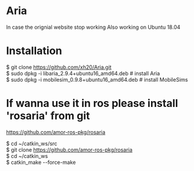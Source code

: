 # Aria 
In case the orignial website stop working 
Also working on Ubuntu 18.04


# Installation
$ git clone https://github.com/xh20/Aria.git  
$ sudo dpkg -i libaria_2.9.4+ubuntu16_amd64.deb # install Aria  
$ sudo dpkg -i mobilesim_0.9.8+ubuntu16_amd64.deb # install MobileSims 


# If wanna use it in ros please install 'rosaria' from git
https://github.com/amor-ros-pkg/rosaria

$ cd ~/catkin_ws/src  
$ git clone https://github.com/amor-ros-pkg/rosaria  
$ cd ~/catkin_ws  
$ catkin_make --force-make  
